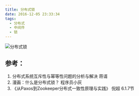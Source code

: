 ```yaml
---
title: 分布式锁
date: 2016-12-05 23:33:34
tags:
  - 分布式
  - 中间件
  - 锁
---
```


![分布式锁](http://www6v.github.io/www6vHome/distributedLock/distributedLock.jpg "分布式锁")

## 参考：

1. 分布式系统互斥性与幂等性问题的分析与解决 蒋谞
2. 漫画：什么是分布式锁？ 程序员小灰
3. 《从Paxos到Zookeeper分布式一致性原理与实践》 倪超 6.1.7节
